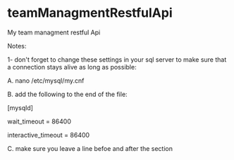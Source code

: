 # teamManagmentRestfulApi
My team managment restful Api 

Notes:

1- don't forget to change these settings in your sql server to make sure that a connection stays alive as long as possible:

A. nano /etc/mysql/my.cnf

B. add the following to the end of the file: 

[mysqld]

wait_timeout = 86400

interactive_timeout = 86400

C. make sure you leave a line befoe and after the section 